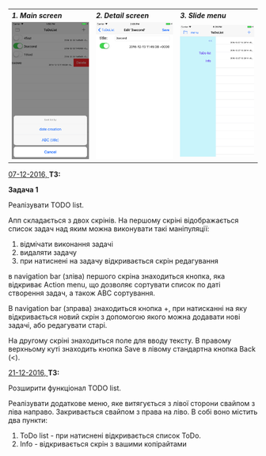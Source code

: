 <table>
<tbody>
<tr align="left">
    <th><i>1. Main screen</i></th>
    <th><i>2. Detail screen</i></th>
    <th><i>3. Slide menu</i></th>
</tr>
<tr>
<td><img src="/07-12-2016/ToDoList/ToDoList/ToDoList/Source/toDoList-ObjC.png" alt="Main screen"/></td>
<td><img src="/07-12-2016/ToDoList/ToDoList/ToDoList/Source/toDoList-ObjC-Detail.png" alt="Detail screen"/></td>
<td><img src="/07-12-2016/ToDoList/ToDoList/ToDoList/Source/toDoList-ObjC-SlideMenu.png" alt="SlideMenu screen"/></td>
</tr>
</tbody>
</table>

<p><span style="text-decoration: underline;">07-12-2016, </span><strong>ТЗ:</strong></p>
<p><strong>Задача 1</strong></p>
<p><span style="font-weight: 400;">Реалізувати TODO list.</span></p>
<p><span style="font-weight: 400;">Апп складається з двох скрінів. На першому скріні відображається список задач над яким можна виконувати такі маніпуляції: </span></p>
<ol>
<li style="font-weight: 400;"><span style="font-weight: 400;">відмічати виконання задачі</span></li>
<li style="font-weight: 400;"><span style="font-weight: 400;">видаляти задачу </span></li>
<li style="font-weight: 400;"><span style="font-weight: 400;">при натиснені на задачу відкривається скрін редагування </span></li>
</ol>
<p><span style="font-weight: 400;">в navigation bar (зліва) першого скріна знаходиться кнопка, яка відкриває Action menu, що дозволяє сортувати список по даті створення задач, а також ABC сортування.</span></p>
<p><span style="font-weight: 400;">В navigation bar (зправа) знаходиться кнопка +, при натисканні на яку відкривається новий скрін з допомогою якого можна додавати нові задачі, або редагувати старі.</span></p>
<p><span style="font-weight: 400;">На другому скріні знаходиться поле для вводу тексту. В правому верхньому куті знаходить кнопка Save в лівому стандартна кнопка Back (&lt;).</span></p>

<p><span style="text-decoration: underline;">21-12-2016, </span><strong>ТЗ:</strong></p>
<p><span style="font-weight: 400;">Розширити функціонал TODO list. </span></p>
<p><span style="font-weight: 400;">Реалізувати додаткове меню, яке витягується з лівої сторони свайпом з ліва направо. Закривається свайпом з права на ліво. В собі воно містить два пункти:</span></p>
<ol>
<li style="font-weight: 400;"><span style="font-weight: 400;">ToDo list - при натиснені відкривається список ToDo.</span></li>
<li style="font-weight: 400;"><span style="font-weight: 400;">Info - відкривається скрін з вашими копірайтами</span></li>
</ol>







